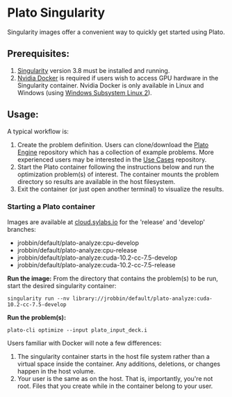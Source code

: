 # Plato Singularity 
Singularity images offer a convenient way to quickly get started using Plato.  
## Prerequisites:
1. [Singularity](https://sylabs.io/guides/3.8/user-guide/quick_start) version 3.8 must be installed and running.
2. [Nvidia Docker](https://docs.nvidia.com/datacenter/cloud-native/container-toolkit/install-guide.html) is required if users wish to access GPU hardware in the Singularity container.  Nvidia Docker is only available in Linux and Windows (using [Windows Subsystem Linux 2](https://docs.microsoft.com/en-us/windows/wsl/install-win10)).

## Usage:
A typical workflow is:
1. Create the problem definition.  Users can clone/download the [Plato Engine](https://github.com/platoengine/platoengine/tree/docker) repository which has a collection of example problems.  More experienced users may be interested in the [Use Cases](https://github.com/platoengine/use_cases) repository.
2. Start the Plato container following the instructions below and run the optimization problem(s) of interest.  The container mounts the problem directory so results are available in the host filesystem.
3. Exit the container (or just open another terminal) to visualize the results. 

### Starting a Plato container
Images are available at [cloud.sylabs.io](https://cloud.sylabs.io) for the 'release' and 'develop' branches:  
- jrobbin/default/plato-analyze:cpu-develop
- jrobbin/default/plato-analyze:cpu-release
- jrobbin/default/plato-analyze:cuda-10.2-cc-7.5-develop
- jrobbin/default/plato-analyze:cuda-10.2-cc-7.5-release

**Run the image:** From the directory that contains the problem(s) to be run, start the desired singularity container:
```shell
singularity run --nv library://jrobbin/default/plato-analyze:cuda-10.2-cc-7.5-develop
```
**Run the problem(s):**
```shell
plato-cli optimize --input plato_input_deck.i
```

Users familiar with Docker will note a few differences:
1. The singularity container starts in the host file system rather than a virtual space inside the container.  Any additions, deletions, or changes happen in the host volume.
2. Your user is the same as on the host.  That is, importantly, you're not root.  Files that you create while in the container belong to your user.
